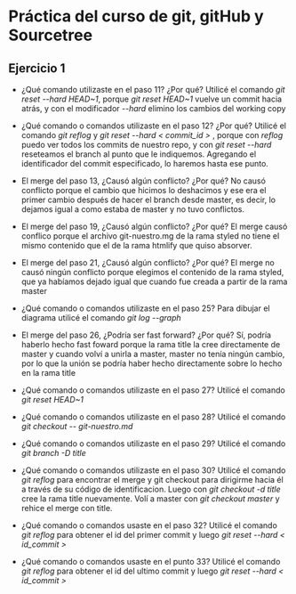 # Práctica del curso de git, gitHub y Sourcetree

## Ejercicio 1

* ¿Qué comando utilizaste en el paso 11? ¿Por qué?
Utilicé el comando *git reset --hard HEAD~1*, porque *git reset HEAD~1* vuelve un commit hacia atrás, y con el modificador *--hard* elimino los cambios del working copy

* ¿Qué comando o comandos utilizaste en el paso 12? ¿Por qué?
Utilicé el comando *git reflog* y *git reset --hard < commit_id >* , porque con *reflog* puedo ver todos los commits de nuestro repo, y con *git reset --hard* reseteamos el branch al punto que le indiquemos. Agregando el identificador del commit especificado, lo haremos hasta ese punto.

* El merge del paso 13, ¿Causó algún conflicto? ¿Por qué?
No causó conflicto porque el cambio que hicimos lo deshacimos y ese era el primer cambio después de hacer el branch desde master, es decir, lo dejamos igual a como estaba de master y no tuvo conflictos.

* El merge del paso 19, ¿Causó algún conflicto? ¿Por qué?
El merge causó conflico porque el archivo git-nuestro.mg de la rama styled no tiene el mismo contenido que el de la rama htmlify que quiso absorver.

* El merge del paso 21, ¿Causó algún conflicto? ¿Por qué?
El merge no causó ningún conflicto porque elegimos el contenido de la rama styled, que ya habíamos dejado igual que cuando fue creada a partir de la rama master

* ¿Qué comando o comandos utilizaste en el paso 25?
Para dibujar el diagrama utilicé el comando *git log --graph*

* El merge del paso 26, ¿Podría ser fast forward? ¿Por qué?
Sí, podría haberlo hecho fast foward porque la rama title la cree directamente de master y cuando volví a unirla a master, master no tenía ningún cambio, por lo que la unión se podría haber hecho directamente sobre lo hecho en la rama title


* ¿Qué comando o comandos utilizaste en el paso 27?
Utilicé el comando *git reset HEAD~1*

* ¿Qué comando o comandos utilizaste en el paso 28?
Utilicé el comando *git checkout -- git-nuestro.md*

* ¿Qué comando o comandos utilizaste en el paso 29?
Utilicé el comando *git branch -D title*

* ¿Qué comando o comandos utilizaste en el paso 30?
Utilicé el comando *git reflog* para encontrar el merge y git checkout para dirigirme hacia él a través de su código de identificacion. Luego con *git checkout -d title* cree la rama title nuevamente. Volí a master con *git checkout master* y rehice el merge con title.

* ¿Qué comando o comandos usaste en el paso 32?
Utilicé el comando *git reflog* para obtener el id del primer commit y luego *git reset --hard < id_commit >*

* ¿Qué comando o comandos usaste en el punto 33?
Utilicé el comando *git reflog* para obtener el id del ultimo commit y luego *git reset --hard < id_commit >*